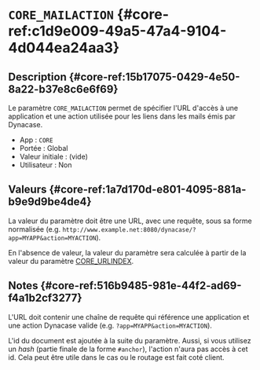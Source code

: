 # `CORE_MAILACTION` {#core-ref:c1d9e009-49a5-47a4-9104-4d044ea24aa3}

## Description {#core-ref:15b17075-0429-4e50-8a22-b37e8c6e6f69}

Le paramètre `CORE_MAILACTION` permet de spécifier l'URL d'accès à une
application et une action utilisée pour les liens dans les mails émis par
Dynacase.

*   App : `CORE`
*   Portée : Global
*   Valeur initiale : (vide)
*   Utilisateur : Non

## Valeurs {#core-ref:1a7d170d-e801-4095-881a-b9e9d9be4de4}

La valeur du paramètre doit être une URL, avec une requête, sous sa forme
normalisée (e.g.
`http://www.example.net:8080/dynacase/?app=MYAPP&action=MYACTION`).

En l'absence de valeur, la valeur du paramètre sera calculée à partir de la
valeur du paramètre [CORE_URLINDEX][core_urlindex].

## Notes {#core-ref:516b9485-981e-44f2-ad69-f4a1b2cf3277}

L'URL doit contenir une chaîne de requête qui référence une application et une
action Dynacase valide (e.g. `?app=MYAPP&action=MYACTION`).

L'id du document est ajoutée à la suite du paramètre. Aussi, si vous utilisez
un *hash* (partie finale de la forme `#anchor`), l'action n'aura pas accès à
cet id. Cela peut être utile dans le cas ou le routage est fait coté client.

<!-- links -->
[core_urlindex]: #core-ref:9081464e-dfc9-4836-8577-cfa59829eaa0